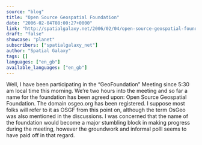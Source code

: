 ```yaml
---
source: "blog"
title: "Open Source Geospatial Foundation"
date: "2006-02-04T08:00:27+0000"
link: "http://spatialgalaxy.net/2006/02/04/open-source-geospatial-foundation/"
draft: "false"
showcase: "planet"
subscribers: ["spatialgalaxy_net"]
author: "Spatial Galaxy"
tags: []
languages: ["en_gb"]
available_languages: ["en_gb"]
---
```


Well, I have been participating in the &ldquo;GeoFoundation&rdquo; Meeting since 5:30 am local time this morning. We&rsquo;re two hours into the meeting and so far a name for the foundation has been agreed upon: Open Source Geospatial Foundation.
The domain osgeo.org has been registered. I suppose most folks will refer to it as OSGF from this point on, although the term OsGeo was also mentioned in the discussions.
I was concerned that the name of the foundation would become a major stumbling block in making progress during the meeting, however the groundwork and informal polll seems to have paid off in that regard.
